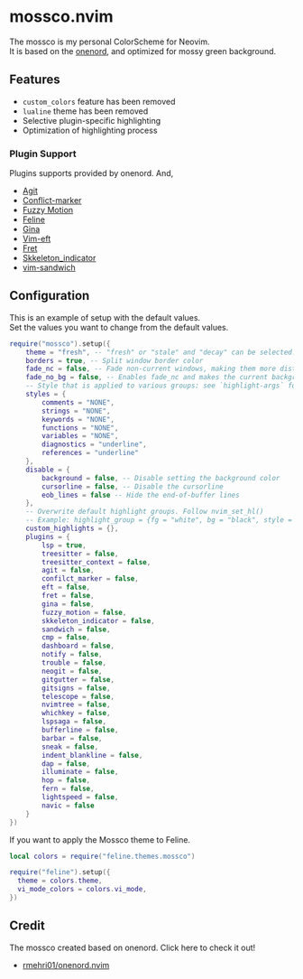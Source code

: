 # mossco.nvim

The mossco is my personal ColorScheme for Neovim.  
It is based on the [onenord](https://github.com/rmehri01/onenord.nvim),
and optimized for mossy green background.

## Features

- `custom_colors` feature has been removed
- `lualine` theme has been removed
- Selective plugin-specific highlighting
- Optimization of highlighting process

### Plugin Support

Plugins supports provided by onenord. And,

- [Agit](https://github.com/cohama/agit.vim)
- [Conflict-marker](https://github.com/rhysd/conflict-marker.vim)
- [Fuzzy Motion](https://github.com/yuki-yano/fuzzy-motion.vim)
- [Feline](https://github.com/feline-nvim/feline.nvim)
- [Gina](https://github.com/lambdalisue/gina.vim)
- [Vim-eft](https://github.com/hrsh7th/vim-eft)
- [Fret](https://github.com/tar80/fret.nvim)
- [Skkeleton_indicator](https://github.com/delphinus/skkeleton_indicator.nvim)
- [vim-sandwich](https://github.com/machakann/vim-sandwich)

## Configuration

This is an example of setup with the default values.  
Set the values you want to change from the default values.

```lua
require("mossco").setup({
    theme = "fresh", -- "fresh" or "stale" and "decay" can be selected. Default is "fresh"
    borders = true, -- Split window border color
    fade_nc = false, -- Fade non-current windows, making them more distinguishable
    fade_no_bg = false, -- Enables fade_nc and makes the current background transparent
    -- Style that is applied to various groups: see `highlight-args` for options
    styles = {
        comments = "NONE",
        strings = "NONE",
        keywords = "NONE",
        functions = "NONE",
        variables = "NONE",
        diagnostics = "underline",
        references = "underline"
    },
    disable = {
        background = false, -- Disable setting the background color
        cursorline = false, -- Disable the cursorline
        eob_lines = false -- Hide the end-of-buffer lines
    },
    -- Overwrite default highlight groups. Follow nvim_set_hl()
    -- Example: highlight_group = {fg = "white", bg = "black", style = "underline"}
    custom_highlights = {},
    plugins = {
        lsp = true,
        treesitter = false,
        treesitter_context = false,
        agit = false,
        confilct_marker = false,
        eft = false,
        fret = false,
        gina = false,
        fuzzy_motion = false,
        skkeleton_indicator = false,
        sandwich = false,
        cmp = false,
        dashboard = false,
        notify = false,
        trouble = false,
        neogit = false,
        gitgutter = false,
        gitsigns = false,
        telescope = false,
        nvimtree = false,
        whichkey = false,
        lspsaga = false,
        bufferline = false,
        barbar = false,
        sneak = false,
        indent_blankline = false,
        dap = false,
        illuminate = false,
        hop = false,
        fern = false,
        lightspeed = false,
        navic = false
    }
})
```

If you want to apply the Mossco theme to Feline.  

```lua
local colors = require("feline.themes.mossco")

require("feline").setup({
  theme = colors.theme,
  vi_mode_colors = colors.vi_mode,
})
```

## Credit

The mossco created based on onenord. Click here to check it out!

- [rmehri01/onenord.nvim](https://github.com/rmehri01/onenord.nvim)
